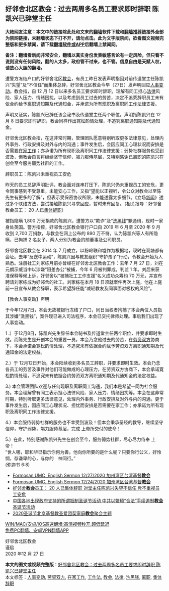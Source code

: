  <h2>好邻舍北区教会：过去两周多名员工要求即时辞职 陈凯兴已辞堂主任</h2> <p class="notice"><b>大陆网友注意：本文中的链接除此处和文末的<a href="https://github.com/bannedbook/fanqiang" >翻墙</a>软件下载和<a href="https://github.com/killgcd/justmysocks/blob/master/README.md">翻墙推荐</a>链接外全部为禁网链接，未翻墙状态下打不开，请勿点击。此为文字版禁闻，欲看图文视频完整版和更多禁闻，请下载<a href="https://github.com/bannedbook/fanqiang">翻墙软件或APP</a>后翻墙上禁闻网。</p><p>备注：翻墙看新闻非常安全，翻墙以真实身份发表敏感言论有一定风险，但只看不说则没有任何风险，翻的人太多，政府管不过来，也不管。信息自由是天赋人权，请放心大胆的翻墙。</b></p>  <div class="entry">  <p>遭警方冻结户口的好邻舍北区<a href="https://www.bannedbook.org/bnews/tag/%E6%95%99%E4%BC%9A/" class="st_tag internal_tag" rel="tag" title="标签 教会 下的日志">教会</a>，有员工昨日发表声明指因对前传道堂主任陈凯兴“失望”及“不信任”而集体总辞，好邻舍北区教会今早（27日）发声明回应<a href="https://www.bannedbook.org/bnews/tag/%E4%BA%BA%E4%BA%8B%E5%8F%98%E5%8A%A8/" class="st_tag internal_tag" rel="tag" title="标签 人事变动 下的日志">人事变动</a>。教会指，自 12 月 12 日以来多名员工要求即时辞职，理解有同工担心<a href="https://www.bannedbook.org/bnews/tag/%e6%b3%95%e5%be%8b/" class="st_tag internal_tag" rel="tag" title="标签 法律 下的日志">法律</a>风险、家人压力、情绪困扰，以及考虑到员工过去的劳苦，决定不追究辞职员工未有依合约给予<a href="https://www.bannedbook.org/bnews/tag/%E7%A6%BB%E8%81%8C/" class="st_tag internal_tag" rel="tag" title="标签 离职 下的日志">离职</a>通知期及代通知金，并承诺为所有现职及离职同<a href="https://www.bannedbook.org/bnews/tag/%E5%B7%A5%E4%BD%9C%E6%B3%95/" class="st_tag internal_tag" rel="tag" title="标签 工作法 下的日志">工作法</a>律支援。</p> <p>声明又证实，陈凯兴已辞任该会祕书及传道堂主任两个职位。声明指陈凯兴在 12 月 8 日要求即时辞职，教会同样作出寛松酌情处理，不追究离职通知期及代通知金。</p> <p>好邻舍北区教会指，在这非常时期，管理团队愿意特别听取更多法律意见，处理内外事务、行政安排及对外与内的沟通；事件发生后，会因应同工心理状况而安排是否需要<a href="https://www.bannedbook.org/bnews/tag/%E5%9C%A8%E5%AE%B6%E5%B7%A5%E4%BD%9C/" class="st_tag internal_tag" rel="tag" title="标签 在家工作 下的日志">在家工作</a>；亦承诺为所有现职及离职同工作法律支援；弱势社群服务也受到波及，但教会自言将继续坚守信仰，竭力服侍基层，又特别感谢已离职的陈凯兴在创会至今服务弱势社群的工作。</p>  <p>辞职员工：陈凯兴未重视员工安危</p> <p>昨天的员工总辞声明批评，教会面对连串打压下，陈凯兴仍未重视员工的安危，更令同事感到不受尊重，未能安心工作，又指“望能以正视听，令公众对教会以至陈先生有更多的了解”，但表示受保密协议所限，未能透露太多细节。《立场<span class='wp_keywordlink_affiliate'><a href="https://www.bannedbook.org/" title="新闻">新闻</a></span>》透过多个联络方法，尝试接触陈凯兴寻求回应，暂时未有回复。（相关报导：好邻舍教会员工： 20 人已<a href="https://www.bannedbook.org/bnews/tag/%e9%9b%86%e4%bd%93%e8%be%9e%e8%81%8c/" class="st_tag internal_tag" rel="tag" title="标签 集体辞职 下的日志">集体辞职</a>）</p> <p>被指隐瞒 1,800 万元捐款的陈凯兴，遭警方以“欺诈”及“<a href="https://www.bannedbook.org/bnews/tag/%E6%B4%97%E9%BB%91%E9%92%B1/" class="st_tag internal_tag" rel="tag" title="标签 洗黑钱 下的日志">洗黑钱</a>”罪通缉，现时一家身处英国。警方指控，好邻舍北区教会银行户口自 2019 年 6 月至 2020 年 9 月收到 2,700 万捐款，与教会在网上公布的 890 万不符，认为陈凯兴等人有所隐瞒，已拘捕 2 名女子，两人分别为教会的前董事及公司职员。</p>  <p>好邻舍北区教会在 2014 年 7 月成立，以粉岭联和墟作为根据地，现时在观塘都有会址。去年“反送中运动”，陈凯兴因与教友组织“守护孩子”行动，令教会开始为人熟悉。注册社工刘家栋月前亦曾经在好邻舍北区教会工作：去年 7 月 27 日，刘在元朗示威当中以涉嫌“阻差办公”被捕，今年 6 月被判罪成，判监 1 年。刘后来获准保释等候上诉，好邻舍以“被捕社工工作支援”名义成功众筹约 70 万元，并宣布聘请刘家栋成为好邻舍的社工。刘家栋在本月 18 日须就案件再次上庭，他在上庭前一日宣布从教会辞职，表示希望辞任能“减轻教友及同事面对极权的风险”。</p> <p>【教会人事变动】声明</p> <p>于今年12月7日，本会无故被银行冻结了户口，同日当权者拘捕了本会两位人员指其涉嫌“洗黑钱”，案件现已进入司法程序，本会已交托律师处理。事后我们出现了人事变动。</p>  <p>1 .）于12月8日，陈凯兴先生辞任本会祕书及传道堂主任两个职位，并要求即时生效。而陈先生是开创本会的重要一员，本会乃念他过去的劳苦，在<a href="https://www.bannedbook.org/bnews/tag/%E5%8A%B3%E8%B5%84%E5%8F%8C%E6%96%B9/" class="st_tag internal_tag" rel="tag" title="标签 劳资双方 下的日志">劳资双方</a>协商下，本会承诺会寛松酌情处理，不追究未有依据合约赋予劳资双方离职通知期及代通知金的法定权益。</p> <p>2.）于 12月12日开始，本会陆续收到多名员工辞职，并要求即时生效。本会乃念各员工的劳苦及事件对他们可能做成的心理压力，在劳资双方协商下，本会承诺寛松酌情处理，不追究未有依据合约劳资双方离职通知期及代通知金的法定权益。</p> <p>3.) 本会管理团队欢迎与任何现职及离职同工沟通，我们本是希望一同为社会服务。本会理解曾有同工表示担心法律风险、家人压力、情绪困扰等。本会在这非常时期，特别听取更多法律意见，处理内外事务、行政安排及对外与内的沟通。更于事件发生后，因应同工心理状况、担忧而安排是否需要在家工作；亦承诺为所有现职及离职同工作法律支援。</p>  <p>4.）本会服侍弱势社群的服务也不幸受到波及！但本会秉承圣经的教导，继续坚守信仰，守护弱势，竭力服侍基层，完成 上帝所交付的使命！</p> <p>5.）在此，特别感谢陈凯兴先生在创会至今，服务弱势社群，尽心尽力侍奉 上帝！<br /> “世人哪，耶和华已指示你何为善。他向你所要的是什么呢？只要你行公义，好怜悯，存谦卑的心，与你的　神同行。”<br /> (弥迦书 6:8)</p> <ul class='op-related-articles' title='相关阅读'> <li><a href='https://www.bannedbook.org/bnews/taiwannews/20201227/1455773.html' target='_blank'>Formosan UMC, English Sermon 12/27/2020 加州湾区台湾基督<b>教会</b></a></li> <li><a href='https://www.bannedbook.org/bnews/taiwannews/20201227/1455613.html' target='_blank'>Formosan UMC, English Sermon 12/24/2020 加州湾区台湾基督<b>教会</b></a></li> <li><a href='https://www.bannedbook.org/bnews/comments/20201226/1455386.html' target='_blank'>好邻舍<b>教会</b>员工： 20 人已集体辞职 对堂主任陈凯兴失望不信任 斥不重视员工安危</a></li> <li><a href='https://www.bannedbook.org/bnews/weiquan/20201225/1454981.html' target='_blank'>中国各地出现政府支持的所谓抵制圣诞节活动 中共以繁琐&#8220;合法&#8221;手续遏制<b>教会</b>圣诞节活动</a></li> <li><a href='https://www.bannedbook.org/bnews/baitai/20201225/1454833.html' target='_blank'>2020圣诞节北京基督教圣爱团契家庭<b>教会</b>聚会主题</a></li> </ul> <p class="texttj"> <a href="https://github.com/bannedbook/fanqiang/wiki/V2ray%E6%9C%BA%E5%9C%BA" target="_blank">WIN/MAC/安卓/iOS高速翻墙:高清视频秒开,超低延迟</a><br/> <a href="https://github.com/bannedbook/fanqiang/wiki/%E7%A6%81%E9%97%BB%E7%BD%91%E5%AE%89%E5%8D%93%E7%BF%BB%E5%A2%99%E6%96%B0%E9%97%BBAPP" target="_blank">免费PC翻墙、安卓VPN翻墙APP</a></p><p>好邻舍北区教会<br /> 谨启<br /> 2020 年12 月 27 日</p><a name='sharetosocial'></a>       <div><b>本文的图文或视频完整版</b>：<a href='https://www.bannedbook.org/bnews/comments/20201227/1455965.html'>好邻舍北区教会：过去两周多名员工要求即时辞职 陈凯兴已辞堂主任</a></div>  </div><!--END ENTRY--> <div class="postfooter"> <div>本文标签：<a href="https://www.bannedbook.org/bnews/tag/%E4%BA%BA%E4%BA%8B%E5%8F%98%E5%8A%A8/" rel="tag">人事变动</a>, <a href="https://www.bannedbook.org/bnews/tag/%E5%8A%B3%E8%B5%84%E5%8F%8C%E6%96%B9/" rel="tag">劳资双方</a>, <a href="https://www.bannedbook.org/bnews/tag/%E5%9C%A8%E5%AE%B6%E5%B7%A5%E4%BD%9C/" rel="tag">在家工作</a>, <a href="https://www.bannedbook.org/bnews/tag/%E5%B7%A5%E4%BD%9C%E6%B3%95/" rel="tag">工作法</a>, <a href="https://www.bannedbook.org/bnews/tag/%E6%95%99%E4%BC%9A/" rel="tag">教会</a>, <a href="https://www.bannedbook.org/bnews/tag/%e6%b3%95%e5%be%8b/" rel="tag">法律</a>, <a href="https://www.bannedbook.org/bnews/tag/%E6%B4%97%E9%BB%91%E9%92%B1/" rel="tag">洗黑钱</a>, <a href="https://www.bannedbook.org/bnews/tag/%E7%A6%BB%E8%81%8C/" rel="tag">离职</a>, <a href="https://www.bannedbook.org/bnews/tag/%e9%9b%86%e4%bd%93%e8%be%9e%e8%81%8c/" rel="tag">集体辞职</a></div>  </div><!--END POSTFOOTER--> 